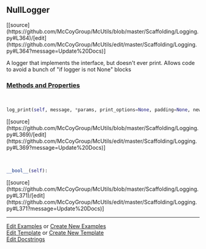 ## <a id="McUtils.Scaffolding.Logging.NullLogger">NullLogger</a> 
<div class="docs-source-link" markdown="1">
[[source](https://github.com/McCoyGroup/McUtils/blob/master/Scaffolding/Logging.py#L364)/[edit](https://github.com/McCoyGroup/McUtils/edit/master/Scaffolding/Logging.py#L364?message=Update%20Docs)]
</div>

A logger that implements the interface, but doesn't ever print.
Allows code to avoid a bunch of "if logger is not None" blocks

<div class="collapsible-section">
 <div class="collapsible-section collapsible-section-header" markdown="1">
 
### <a class="collapse-link" data-toggle="collapse" href="#methods">Methods and Properties</a> <a class="float-right" data-toggle="collapse" href="#methods"><i class="fa fa-chevron-down"></i></a>

 </div>
 <div class="collapsible-section collapsible-section-body collapse" id="methods" markdown="1">

<a id="McUtils.Scaffolding.Logging.NullLogger.log_print" class="docs-object-method">&nbsp;</a> 
```python
log_print(self, message, *params, print_options=None, padding=None, newline=None, **kwargs): 
```
<div class="docs-source-link" markdown="1">
[[source](https://github.com/McCoyGroup/McUtils/blob/master/Scaffolding/Logging.py#L369)/[edit](https://github.com/McCoyGroup/McUtils/edit/master/Scaffolding/Logging.py#L369?message=Update%20Docs)]
</div>

<a id="McUtils.Scaffolding.Logging.NullLogger.__bool__" class="docs-object-method">&nbsp;</a> 
```python
__bool__(self): 
```
<div class="docs-source-link" markdown="1">
[[source](https://github.com/McCoyGroup/McUtils/blob/master/Scaffolding/Logging.py#L371)/[edit](https://github.com/McCoyGroup/McUtils/edit/master/Scaffolding/Logging.py#L371?message=Update%20Docs)]
</div>

 </div>
</div>




___

[Edit Examples](https://github.com/McCoyGroup/McUtils/edit/gh-pages/ci/examples/McUtils/Scaffolding/Logging/NullLogger.md) or 
[Create New Examples](https://github.com/McCoyGroup/McUtils/new/gh-pages/?filename=ci/examples/McUtils/Scaffolding/Logging/NullLogger.md) <br/>
[Edit Template](https://github.com/McCoyGroup/McUtils/edit/gh-pages/ci/docs/McUtils/Scaffolding/Logging/NullLogger.md) or 
[Create New Template](https://github.com/McCoyGroup/McUtils/new/gh-pages/?filename=ci/docs/templates/McUtils/Scaffolding/Logging/NullLogger.md) <br/>
[Edit Docstrings](https://github.com/McCoyGroup/McUtils/edit/master/Scaffolding/Logging.py#L364?message=Update%20Docs)